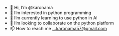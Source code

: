 - 👋 Hi, I’m @karonama
- 👀 I’m interested in python programming 
- 🌱 I’m currently learning to use python in AI
- 💞️ I’m looking to collaborate on the python platform
- 📫 How to reach me ...karonama57@gmail.com 

<!---
karonama/karonama is a ✨ special ✨ repository because its `README.md` (this file) appears on your GitHub profile.
You can click the Preview link to take a look at your changes.
--->
